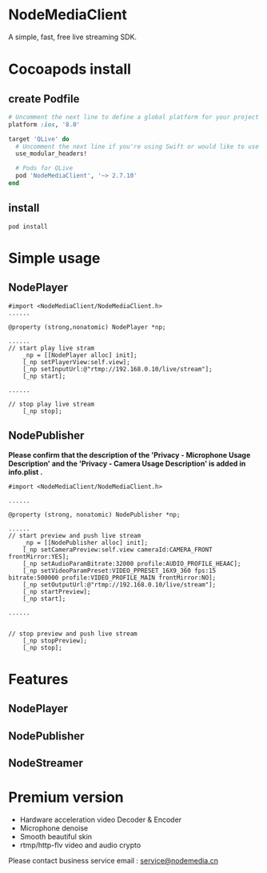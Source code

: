 # NodeMediaClient
A simple, fast, free live streaming SDK.

# Cocoapods install
## create Podfile
```ruby
# Uncomment the next line to define a global platform for your project
platform :ios, '8.0'

target 'QLive' do
  # Uncomment the next line if you're using Swift or would like to use dynamic frameworks
  use_modular_headers!

  # Pods for QLive
  pod 'NodeMediaClient', '~> 2.7.10' 
end
```
## install
```shell
pod install
```

# Simple usage

## NodePlayer
```
#import <NodeMediaClient/NodeMediaClient.h>
......

@property (strong,nonatomic) NodePlayer *np;

......
// start play live stram
    _np = [[NodePlayer alloc] init];
    [_np setPlayerView:self.view];
    [_np setInputUrl:@"rtmp://192.168.0.10/live/stream"];
    [_np start];
    
......

// stop play live stream
    [_np stop];
```

## NodePublisher

**Please confirm that the description of the 'Privacy - Microphone Usage Description' and the 'Privacy - Camera Usage Description' is added in info.plist .**

```
#import <NodeMediaClient/NodeMediaClient.h>

......

@property (strong, nonatomic) NodePublisher *np;

......
// start preview and push live stream
    _np = [[NodePublisher alloc] init];
    [_np setCameraPreview:self.view cameraId:CAMERA_FRONT frontMirror:YES];
    [_np setAudioParamBitrate:32000 profile:AUDIO_PROFILE_HEAAC];
    [_np setVideoParamPreset:VIDEO_PPRESET_16X9_360 fps:15 bitrate:500000 profile:VIDEO_PROFILE_MAIN frontMirror:NO];
    [_np setOutputUrl:@"rtmp://192.168.0.10/live/stream"];
    [_np startPreview];
    [_np start];

......


// stop preview and push live stream
    [_np stopPreview];
    [_np stop];
```
# Features
## NodePlayer

## NodePublisher

## NodeStreamer

# Premium version
- Hardware acceleration video Decoder & Encoder
- Microphone denoise
- Smooth beautiful skin
- rtmp/http-flv video and audio crypto

Please contact business service email : service@nodemedia.cn
